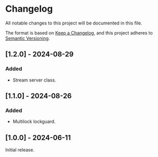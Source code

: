 # Changelog
All notable changes to this project will be documented in this file.

The format is based on [Keep a Changelog](https://keepachangelog.com/en/1.0.0/),
and this project adheres to [Semantic Versioning](https://semver.org/spec/v2.0.0.html).

## [1.2.0] - 2024-08-29
### Added
- Stream server class.

## [1.1.0] - 2024-08-26
### Added
- Multilock lockguard.

## [1.0.0] - 2024-06-11
Initial release.